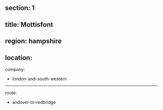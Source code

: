 ﻿section: 1
----
title: Mottisfont
----
region: hampshire
----
location: 
----
company:
- london-and-south-western
----
route:
- andover-to-redbridge
